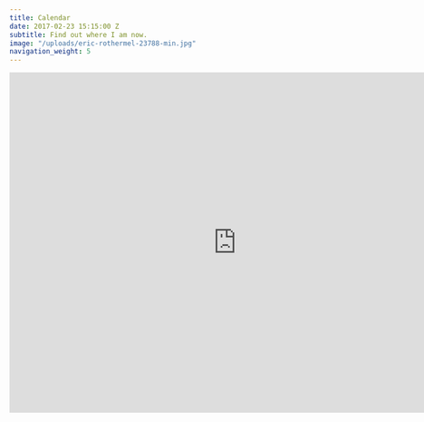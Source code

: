 ```yaml
---
title: Calendar
date: 2017-02-23 15:15:00 Z
subtitle: Find out where I am now.
image: "/uploads/eric-rothermel-23788-min.jpg"
navigation_weight: 5
---
```


<div class="responsiveCal">
<iframe src="https://calendar.google.com/calendar/embed?height=600&amp;wkst=1&amp;bgcolor=%23FFFFFF&amp;src=en.usa%23holiday%40group.v.calendar.google.com&amp;color=%2329527A&amp;ctz=America%2FNew_York" style="border-width:0" width="800" height="600" frameborder="0" scrolling="no"></iframe>
</div>